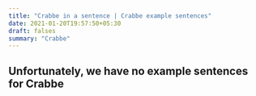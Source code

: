 ```yaml
---
title: "Crabbe in a sentence | Crabbe example sentences"
date: 2021-01-20T19:57:50+05:30
draft: falses
summary: "Crabbe"
---
```

## Unfortunately, we have no example sentences for Crabbe                 
